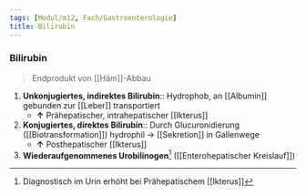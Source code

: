 ```yaml
---
tags: [Modul/m12, Fach/Gastroenterologie]
title: Bilirubin
---
```

### Bilirubin
> Endprodukt von [[Häm]]-Abbau
1. **Unkonjugiertes, indirektes Bilirubin**:: Hydrophob, an [[Albumin]] gebunden zur [[Leber]] transportiert
	- **↑** Prähepatischer, intrahepatischer [[Ikterus]]
2. **Konjugiertes, direktes Bilirubin**:: Durch Glucuronidierung ([[Biotransformation]]) hydrophil → [[Sekretion]] in Gallenwege
	- **↑** Posthepatischer [[Ikterus]]
3. **Wiederaufgenommenes Urobilinogen**[^1] ([[Enterohepatischer Kreislauf]])


[^1]: Diagnostisch im Urin erhöht bei Prähepatischem [[Ikterus]]
